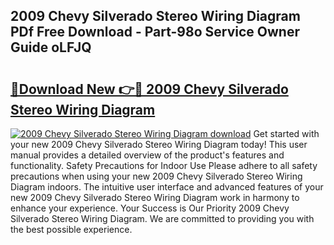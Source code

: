 ## 2009 Chevy Silverado Stereo Wiring Diagram PDf Free Download - Part-98o Service Owner Guide oLFJQ

# <h2><a href="http://dft6yx.blite.top/?on=2009+Chevy+Silverado+Stereo+Wiring+Diagram">🔗Download New 👉🔴 2009 Chevy Silverado Stereo Wiring Diagram</a></h2>

[![2009 Chevy Silverado Stereo Wiring Diagram download](https://i.imgur.com/lujVjoI.png)](http://dft6yx.blite.top/?on=2009+Chevy+Silverado+Stereo+Wiring+Diagram)
Get started with your new 2009 Chevy Silverado Stereo Wiring Diagram today! This user manual provides a detailed overview of the product's features and functionality. Safety Precautions for Indoor Use Please adhere to all safety precautions when using your new 2009 Chevy Silverado Stereo Wiring Diagram indoors. The intuitive user interface and advanced features of your new 2009 Chevy Silverado Stereo Wiring Diagram work in harmony to enhance your experience. Your Success is Our Priority 2009 Chevy Silverado Stereo Wiring Diagram. We are committed to providing you with the best possible experience.
